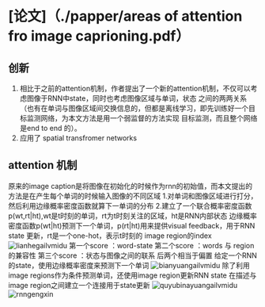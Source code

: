 # [论文]（./papper/areas of attention fro image caprioning.pdf）
## 创新
1. 相比于之前的attention机制，作者提出了一个新的attention机制，不仅可以考虑图像于RNN中state，同时也考虑图像区域与单词，状态
之间的两两关系（也有在单词与图像区域间交换信息的，但都是离线学习，即先训练好一个目标监测网络，为本文方法是用一个弱监督的方法实现
目标监测，而且整个网络是end to end 的）。
2. 应用了 spatial transfromer networks
## attention 机制
原来的image caption是将图像在初始化的时候作为rnn的初始值，而本文提出的方法是在产生每个单词的时候输入图像的不同区域
1.对单词和图像区域进行打分，然后利用边缘概率密度函数就算下一单词的分布
2.建立了一个联合概率密度函数 p(wt,rt|ht),wt是t时刻的单词，rt为t时刻关注的区域，ht是RNN内部状态
  边缘概率密度函数p(wt|ht)预测下一个单词，p(rt|ht)用来提供visual feedback，用于RNN state 更新，rt是一个one-hot，表示t时刻的
  image region的index
   ![lianhegailvmidu](./images/lianhegailvmidu.PNG)
   第一个score ：word-state
   第二个score ：words 与 region 的兼容性
   第三个score ：状态与图像之间的联系
   后两个相当于偏置
给定一个RNN的state，使用边缘概率密度来预测下一个单词   ![bianyuangailvmidu](./images/bianyuangailvmidu.PNG)
除了利用image regions作为条件预测单词，还使用image region更新RNN state
    在描述与image region之间建立一个连接用于state更新
    ![quyubinayuangailvmidu](./images/quyubinayuangailvmidu.PNG)
    ![rnngengxin](./images/rnngengxin.PNG)





